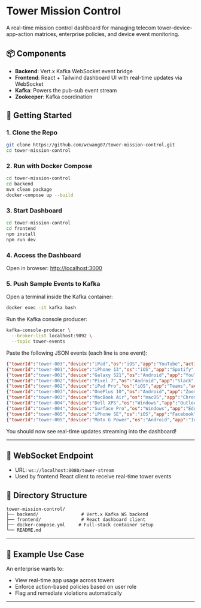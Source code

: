 # Tower Mission Control

A real-time mission control dashboard for managing telecom tower-device-app-action matrices, enterprise policies, and device event monitoring.

## 📦 Components

* **Backend**: Vert.x Kafka WebSocket event bridge
* **Frontend**: React + Tailwind dashboard UI with real-time updates via WebSocket
* **Kafka**: Powers the pub-sub event stream
* **Zookeeper**: Kafka coordination

## 🚀 Getting Started

### 1. Clone the Repo

```bash
git clone https://github.com/wcwang07/tower-mission-control.git
cd tower-mission-control
```

### 2. Run with Docker Compose

```bash
cd tower-mission-control
cd backend
mvn clean package
docker-compose up --build
```

### 3. Start Dashboard

```bash
cd tower-mission-control
cd frontend
npm install
npm run dev
```

### 4. Access the Dashboard

Open in browser: [http://localhost:3000](http://localhost:3000)

### 5. Push Sample Events to Kafka

Open a terminal inside the Kafka container:

```bash
docker exec -it kafka bash
```

Run the Kafka console producer:

```bash
kafka-console-producer \
  --broker-list localhost:9092 \
  --topic tower-events
```

Paste the following JSON events (each line is one event):

```json
{"towerId":"tower-003","device":"iPad","os":"iOS","app":"YouTube","action":"play","meta":{"ip":"10.2.1.3","lastSeen":"2025-06-02T22:15:00Z"}}
{"towerId":"tower-001","device":"iPhone 13","os":"iOS","app":"Spotify","action":"stream","meta":{"ip":"10.0.0.1","lastSeen":"2025-06-03T15:01:00Z"}}
{"towerId":"tower-001","device":"Galaxy S21","os":"Android","app":"YouTube","action":"play","meta":{"ip":"10.0.0.2","lastSeen":"2025-06-03T15:02:00Z"}}
{"towerId":"tower-002","device":"Pixel 7","os":"Android","app":"Slack","action":"message","meta":{"ip":"10.0.0.3","lastSeen":"2025-06-03T15:03:00Z"}}
{"towerId":"tower-002","device":"iPad Pro","os":"iOS","app":"Teams","action":"call","meta":{"ip":"10.0.0.4","lastSeen":"2025-06-03T15:04:00Z"}}
{"towerId":"tower-003","device":"OnePlus 10","os":"Android","app":"Zoom","action":"call","meta":{"ip":"10.0.0.5","lastSeen":"2025-06-03T15:05:00Z"}}
{"towerId":"tower-003","device":"MacBook Air","os":"macOS","app":"Chrome","action":"browse","meta":{"ip":"10.0.0.6","lastSeen":"2025-06-03T15:06:00Z"}}
{"towerId":"tower-004","device":"Dell XPS","os":"Windows","app":"Outlook","action":"email","meta":{"ip":"10.0.0.7","lastSeen":"2025-06-03T15:07:00Z"}}
{"towerId":"tower-004","device":"Surface Pro","os":"Windows","app":"Edge","action":"browse","meta":{"ip":"10.0.0.8","lastSeen":"2025-06-03T15:08:00Z"}}
{"towerId":"tower-005","device":"iPhone SE","os":"iOS","app":"Facebook","action":"scroll","meta":{"ip":"10.0.0.9","lastSeen":"2025-06-03T15:09:00Z"}}
{"towerId":"tower-005","device":"Moto G Power","os":"Android","app":"Instagram","action":"post","meta":{"ip":"10.0.0.10","lastSeen":"2025-06-03T15:10:00Z"}}
```

You should now see real-time updates streaming into the dashboard!

---

## 📡 WebSocket Endpoint

* URL: `ws://localhost:8080/tower-stream`
* Used by frontend React client to receive real-time tower events

## 📁 Directory Structure

```
tower-mission-control/
├── backend/                # Vert.x Kafka WS backend
├── frontend/               # React dashboard client
├── docker-compose.yml     # Full-stack container setup
└── README.md
```

---

## 🧠 Example Use Case

An enterprise wants to:

* View real-time app usage across towers
* Enforce action-based policies based on user role
* Flag and remediate violations automatically

---
